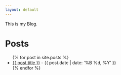 ```yaml
---
layout: default
---
```


This is my Blog.

# Posts
<ul>
{% for post in site.posts %}
<li>
<a href="{{ post.url }}">{{ post.title }}</a> - 
{{ post.date | date: '%B %d, %Y' }}
</li>
{% endfor %}
</ul>
